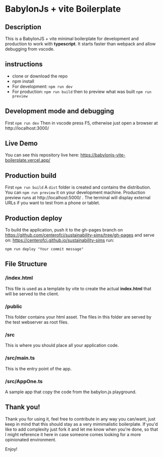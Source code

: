 # BabylonJs + vite Boilerplate

## Description

This is a BabylonJS + vite minimal boilerplate for development and production to work with **typescript**.
It starts faster than webpack and allow debugging from vscode.

## instructions

- clone or download the repo
- npm install
- For development: `npm run dev`
- For production: `npm run build` then to preview what was built `npm run preview`

## Development mode and debugging
First `npm run dev`
Then in vscode press F5, otherwise just open a browser at http://localhost:3000/

## Live Demo
You can see this repository live here:
https://babylonjs-vite-boilerplate.vercel.app/

## Production build
First `npm run build`
A `dist` folder is created and contains the distribution.
You can `npm run preview` it on your development machine.
Production preview runs at http://localhost:5000/ . The terminal will display external URLs if you want to test from a phone or tablet.

## Production deploy

To build the application, push it to the gh-pages branch on https://github.com/centerofci/sustainability-sims/tree/gh-pages and serve on: https://centerofci.github.io/sustainability-sims run:

    npm run deploy "Your commit message"

## File Structure

### /index.html
This file is used as a template by vite to create the actual **index.html** that will be served to the client.

### /public
This folder contains your html asset. The files in this folder are served by the test webserver as root files.

### /src
This is where you should place all your application code.

### /src/main.ts
This is the entry point of the app.

### /src/AppOne.ts
A sample app that copy the code from the babylon.js playground.

## Thank you!

Thank you for using it, feel free to contribute in any way you can/want, just keep in mind that this should stay as a very mimimalistic boilerplate.
If you'd like to add complexity just fork it and let me know when you're done, so that I might reference it here in case someone comes looking for a more opinionated environment.

Enjoy!

